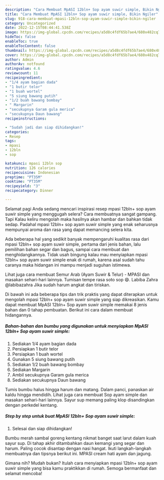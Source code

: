 ```yaml
---
description: "Cara Membuat MpASI 12bln+ Sop ayam suwir simple, Bikin Ngiler"
title: "Cara Membuat MpASI 12bln+ Sop ayam suwir simple, Bikin Ngiler"
slug: 918-cara-membuat-mpasi-12bln-sop-ayam-suwir-simple-bikin-ngiler
category: Uncategorized
date: 2022-12-15T08:44:41.538Z
image: https://img-global.cpcdn.com/recipes/a5d8c4fdf65b7ae4/680x482cq70/mpasi-12bln-sop-ayam-suwir-simple-foto-resep-utama.jpg
hideToc: false
enableToc: true
enableTocContent: false
thumbnail: https://img-global.cpcdn.com/recipes/a5d8c4fdf65b7ae4/680x482cq70/mpasi-12bln-sop-ayam-suwir-simple-foto-resep-utama.jpg
cover: https://img-global.cpcdn.com/recipes/a5d8c4fdf65b7ae4/680x482cq70/mpasi-12bln-sop-ayam-suwir-simple-foto-resep-utama.jpg
author: Admin
authorAv: notfound
ratingvalue: 4.6
reviewcount: 11
recipeingredient:
- "1/4 ayam bagian dada"
- "1 butir telor"
- "1 buah wortel"
- "5 siung bawang putih"
- "1/2 buah bawang bombay"
- " Margarin"
- "secukupnya Garam gula merica"
- "secukupnya Daun bawang"
recipeinstructions:

- "Sudah jadi dan siap dihidangkan!"
categories:
- Resep
tags:
- mpasi
- 12bln
- sop

katakunci: mpasi 12bln sop 
nutrition: 126 calories
recipecuisine: Indonesian
preptime: "PT35M"
cooktime: "PT35M"
recipeyield: "3"
recipecategory: Dinner

---
```



Selamat pagi Anda sedang mencari inspirasi resep mpasi 12bln+ sop ayam suwir simple yang menggugah selera? Cara membuatnya sangat gampang. Tapi Kalau keliru mengolah maka hasilnya akan hambar dan bahkan tidak sedap. Padahal mpasi 12bln+ sop ayam suwir simple yang enak seharusnya mempunyai aroma dan rasa yang dapat memancing selera kita.


Ada beberapa hal yang sedikit banyak mempengaruhi kualitas rasa dari mpasi 12bln+ sop ayam suwir simple, pertama dari jenis bahan, lalu pemilihan bahan segar dan bagus, sampai cara membuat dan menghidangkannya. Tidak usah bingung kalau mau menyiapkan mpasi 12bln+ sop ayam suwir simple enak di rumah, karena asal sudah tahu caranya maka hidangan ini mampu menjadi suguhan istimewa.

Lihat juga cara membuat Semur Arab (Ayam Suwir &amp; Telur) - MPASI dan masakan sehari-hari lainnya. Tumisan tempe rasa soto sop 😄. Labiba Zahra @labibazahra Jika sudah harum angkat dan tiriskan.


Di bawah ini ada beberapa tips dan trik praktis yang dapat diterapkan untuk mengolah mpasi 12bln+ sop ayam suwir simple yang siap dikreasikan. Kamu dapat membuat MpASI 12bln+ Sop ayam suwir simple memakai 8 jenis bahan dan 0 tahap pembuatan. Berikut ini cara dalam membuat hidangannya.

<!--inarticleads1-->

##### Bahan-bahan dan bumbu yang digunakan untuk menyiapkan MpASI 12bln+ Sop ayam suwir simple:

1. Sediakan 1/4 ayam bagian dada
1. Persiapkan 1 butir telor
1. Persiapkan 1 buah wortel
1. Gunakan 5 siung bawang putih
1. Sediakan 1/2 buah bawang bombay
1. Sediakan  Margarin
1. Ambil secukupnya Garam gula merica
1. Sediakan secukupnya Daun bawang


Tumis bumbu halus hingga harum dan matang. Dalam panci, panaskan air kaldu hingga mendidih. Lihat juga cara membuat Sop ayam simple dan masakan sehari-hari lainnya. Sayur sup memang paling klop disandingkan dengan perkedel kentang. 

<!--inarticleads2-->

##### Step by step untuk buat MpASI 12bln+ Sop ayam suwir simple:


1. Selesai dan siap dihidangkan!

Bumbu merah sambal goreng kentang nikmat banget saat larut dalam kuah sayur sup. Di tahap akhir ditambahkan daun kemangi yang segar dan harum. Paling cocok disantap dengan nasi hangat. Ikuti langkah-langkah membuatnya dan tipsnya berikut ini. MPASI cream hati ayam dan jagung. 

Gimana nih? Mudah bukan? Itulah cara menyiapkan mpasi 12bln+ sop ayam suwir simple yang bisa kamu praktikkan di rumah. Semoga bermanfaat dan selamat mencoba!

